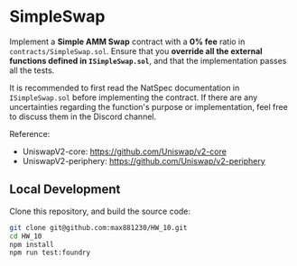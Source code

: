 # SimpleSwap
Implement a **Simple AMM Swap** contract with a **0% fee** ratio in `contracts/SimpleSwap.sol`. Ensure that you **override all the external functions defined in `ISimpleSwap.sol`**, and that the implementation passes all the tests.

It is recommended to first read the NatSpec documentation in `ISimpleSwap.sol` before implementing the contract. If there are any uncertainties regarding the function's purpose or implementation, feel free to discuss them in the Discord channel.

Reference:
- UniswapV2-core: https://github.com/Uniswap/v2-core
- UniswapV2-periphery: https://github.com/Uniswap/v2-periphery


## Local Development
Clone this repository, and build the source code:

```bash
git clone git@github.com:max881230/HW_10.git
cd HW_10
npm install
npm run test:foundry
```


